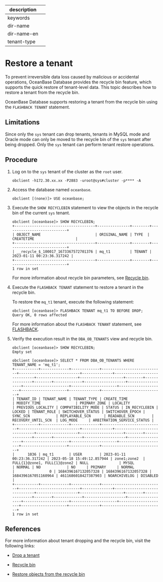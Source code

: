 |description||
|---|---|
|keywords||
|dir-name||
|dir-name-en||
|tenant-type||

# Restore a tenant

To prevent irreversible data loss caused by malicious or accidental operations, OceanBase Database provides the recycle bin feature, which supports the quick restore of tenant-level data. This topic describes how to restore a tenant from the recycle bin.

OceanBase Database supports restoring a tenant from the recycle bin using the `FLASHBACK TENANT` statement.

## Limitations

Since only the `sys` tenant can drop tenants, tenants in MySQL mode and Oracle mode can only be moved to the recycle bin of the `sys` tenant after being dropped. Only the `sys` tenant can perform tenant restore operations.

## Procedure

1. Log on to the `sys` tenant of the cluster as the `root` user.

   ```shell
   obclient -h172.30.xx.xx -P2883 -uroot@sys#cluster -p**** -A
   ```

2. Access the database named `oceanbase`.

   ```shell
   obclient [(none)]> USE oceanbase;
   ```

3. Execute the `SHOW RECYCLEBIN` statement to view the objects in the recycle bin of the current `sys` tenant.

   ```shell
   obclient [oceanbase]> SHOW RECYCLEBIN;
   +-------------------------------------+---------------+--------+----------------------------+
   | OBJECT_NAME                         | ORIGINAL_NAME | TYPE  | CREATETIME                   |
   +-------------------------------------+---------------+--------+----------------------------+
   | __recycle_$_100017_1673367572701376 | mq_t1         | TENANT | 2023-01-11 00:23:36.317242 |
   +-------------------------------------+---------------+--------+----------------------------+
   1 row in set
   ```

   For more information about recycle bin parameters, see [Recycle bin](../../../700.reference/800.configuration-items-and-system-variables/200.system-variable/300.global-system-variable/11200.recyclebin-global.md).

4. Execute the `FLASHBACK TENANT` statement to restore a tenant in the recycle bin.

   To restore the `mq_t1` tenant, execute the following statement:

   ```shell
   obclient [oceanbase]> FLASHBACK TENANT mq_t1 TO BEFORE DROP;
   Query OK, 0 rows affected
   ```

   For more information about the `FLASHBACK TENANT` statement, see [FLASHBACK](../../../700.reference/500.sql-reference/100.sql-syntax/200.common-tenant-of-mysql-mode/600.sql-statement-of-mysql-mode/5400.flashback-database-of-mysql-mode.md).

5. Verify the execution result in the `DBA_OB_TENANTS` view and recycle bin.

   ```shell
   obclient [oceanbase]> SHOW RECYCLEBIN;
   Empty set

   obclient [oceanbase]> SELECT * FROM DBA_OB_TENANTS WHERE TENANT_NAME = 'mq_t1';
   +-----------+-------------+-------------+----------------------------+----------------------------+--------------+------------------------------+-------------------+--------------------+--------+---------------+--------+-------------+-------------------+------------------+---------------------+---------------------+---------------------+---------------------+--------------+----------------------------+
   | TENANT_ID | TENANT_NAME | TENANT_TYPE | CREATE_TIME                | MODIFY_TIME                | PRIMARY_ZONE | LOCALITY                     | PREVIOUS_LOCALITY | COMPATIBILITY_MODE | STATUS | IN_RECYCLEBIN | LOCKED | TENANT_ROLE | SWITCHOVER_STATUS | SWITCHOVER_EPOCH | SYNC_SCN            | REPLAYABLE_SCN      | READABLE_SCN        | RECOVERY_UNTIL_SCN  | LOG_MODE     | ARBITRATION_SERVICE_STATUS |
   +-----------+-------------+-------------+----------------------------+----------------------------+--------------+------------------------------+-------------------+--------------------+--------+---------------+--------+-------------+-------------------+------------------+---------------------+---------------------+---------------------+---------------------+--------------+----------------------------+
   |      1036 | mq_t1       | USER        | 2023-01-11 00:23:36.317242 | 2023-05-18 15:49:12.857944 | zone1;zone2  | FULL{1}@zone1, FULL{1}@zone2 | NULL              | MYSQL              | NORMAL | NO            | NO     | PRIMARY     | NORMAL            |                0 | 1684396167132057328 | 1684396167132057328 | 1684396167051160964 | 4611686018427387903 | NOARCHIVELOG | DISABLED                   |
   +-----------+-------------+-------------+----------------------------+----------------------------+--------------+------------------------------+-------------------+--------------------+--------+---------------+--------+-------------+-------------------+------------------+---------------------+---------------------+---------------------+---------------------+--------------+----------------------------+
   1 row in set
   ```

## References

For more information about tenant dropping and the recycle bin, visit the following links:

* [Drop a tenant](../600.common-tenant-operations/1200.delete-tenant.md)

* [Recycle bin](../../400.high-availability/500.recyclebin-management/100.recyclebin-overview.md)

* [Restore objects from the recycle bin](../../400.high-availability/500.recyclebin-management/400.restore-the-recyclebin-objects.md)